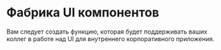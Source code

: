 # Фабрика UI компонентов

Вам следует создать функцию, которая будет поддерживать ваших коллег в работе над UI для внутреннего корпоративного приложения.
